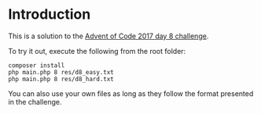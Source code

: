 # Introduction

This is a solution to the [Advent of Code 2017 day 8 challenge](http://adventofcode.com/2017/day/8).

To try it out, execute the following from the root folder:

```shell
composer install
php main.php 8 res/d8_easy.txt
php main.php 8 res/d8_hard.txt
```

You can also use your own files as long as they follow the format presented in the challenge.